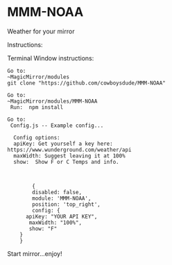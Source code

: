 # MMM-NOAA
Weather for your mirror

Instructions:

Terminal Window instructions:

    Go to:
    ~MagicMirror/modules
    git clone "https://github.com/cowboysdude/MMM-NOAA"

    Go to:
    ~MagicMirror/modules/MMM-NOAA
     Run:  npm install

    Go to:
     Config.js -- Example config...
     
      Config options:
      apiKey: Get yourself a key here:   https://www.wunderground.com/weather/api
      maxWidth: Suggest leaving it at 100%
      show:  Show F or C Temps and info. 
      
      

            {
            disabled: false,
            module: 'MMM-NOAA',
            position: 'top_right',
            config: {
		  apiKey: "YOUR API KEY",
		   maxWidth: "100%",
		   show: "F"
		}
		}

Start mirror...enjoy!


